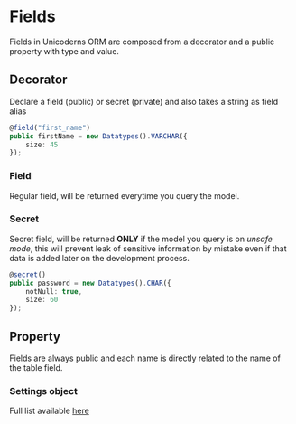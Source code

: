 # Fields

Fields in Unicoderns ORM are composed from a decorator and a public property with type and value.

## Decorator

Declare a field (public) or secret (private) and also takes a string as field alias

```typescript
@field("first_name")
public firstName = new Datatypes().VARCHAR({
    size: 45
});
```

### Field

Regular field, will be returned everytime you query the model.

### Secret

Secret field, will be returned **ONLY** if the model you query is on *unsafe mode*, this will prevent leak of sensitive information by mistake even if that data is added later on the development process.

```typescript
@secret()
public password = new Datatypes().CHAR({
    notNull: true,
    size: 60
});
```

## Property

Fields are always public and each name is directly related to the name of the table field.

### Settings object

Full list available [here](02-types.md)